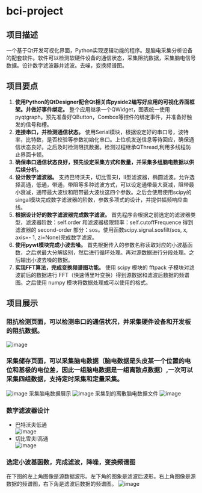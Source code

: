 # bci-project
## 项目描述
一个基于Qt开发可视化界面，Python实现逻辑功能的程序。是脑电采集分析设备的配套软件。软件可以检测软硬件设备的通信状态，采集阻抗数据，采集脑电信号数据。设计数字滤波器并滤波。去噪，变换频谱图。

## 项目要点
1. **使用Python的QtDesigner配合Qt相关库pyside2编写好应用的可视化界面框架。并做好事件绑定。** 整个应用继承一个QWidget，图表统一使用pyqtgraph。预先准备好QButton，Combox等控件的绑定事件，并准备好触发的信号和槽。
2. **连接串口，并检测通信状态。** 使用Serial模块，根据设定好的串口号，波特率，比特数，是否校验等参数初始化串口。上位机发送信息等待回应，确保通信状态良好。之后及时检测阻抗数据。检测过程继承QThread,利用多线程防止界面卡顿。
3. **确保串口通信状态良好，预先设定采集方式和数量，并采集多组脑电数据以供后续分析。**
4. **设计数字滤波器。** 支持巴特沃夫，切比雪夫Ⅰ，Ⅱ型滤波器，椭圆滤波。允许选择高通，低通，带通，带阻等多种滤波方式，可以设定通带最大衰减，阻带最小衰减，通带最大波纹和阻带最大波纹这四个参数。之后会使用使用scipy的singal模块完成数字滤波器的阶数，参数多项式的设计，并提供幅频响应曲线。
5. **根据设计好的数字滤波器完成数字滤波。** 首先程序会根据之前选定的滤波器类型，滤波器阶数：self.order 和滤波器极限频率：self.cutoffFrequence 得到滤波器的 second-order 部分：sos。使用函数scipy.signal.sosfilt(sos, x, axis=- 1, zi=None)完成数字滤波。
6. **使用pywt模块完成小波去噪。** 首先根据传入的参数名称读取对应的小波基函数，之后求最大分解级别，然后进行循环处理。再对源数据进行分段处理。之后输出小波去噪的数据。
7. **实现FFT算法，完成变换频谱图功能。** 使用 scipy 模块的 fftpack 子模块对滤波前后的数据进行 FFT（快速傅里叶变换）得到源数据和滤波后数据的频谱图。之后使用 numpy 模块将数据处理成可以使用的格式。

## 项目展示
### 阻抗检测页面，可以检测串口的通信状况，并采集硬件设备和开发板的阻抗数据。
![image](https://user-images.githubusercontent.com/115355943/210690522-34757375-26d5-44fc-b65e-d0e5207bdba3.png)
### 采集储存页面，可以采集脑电数据（脑电数据是头皮某一个位置的电位和基极的电位差，因此一组脑电数据是一组离散点数据）,一次可以采集四组数据，支持定时采集和定量采集。
![image](https://user-images.githubusercontent.com/115355943/210691753-bbbf2747-4146-47b5-926e-338813c2dade.png)
采集脑电数据展示
![image](https://user-images.githubusercontent.com/115355943/210756434-a0feb406-3abc-428e-b2b2-354f723ab9e5.png)
采集到的离散脑电数据文件
![image](https://user-images.githubusercontent.com/115355943/210756722-63023cb2-fc6c-4d6b-9f1e-eed51e17ea2f.png)
### 数字滤波器设计
- 巴特沃夫低通  
![image](https://user-images.githubusercontent.com/115355943/210756897-a7912ddc-cf8b-420a-8ee0-2f1fa2d0c136.png)
- 切比雪夫Ⅰ高通   
![image](https://user-images.githubusercontent.com/115355943/210757933-893a33d3-19b8-4239-858b-9756bcb5667f.png)
### 选定小波基函数，完成滤波，降噪，变换频谱图
在下图的左上角图像是源数据波形。左下角的图象是滤波后波形。右上角图像是源数据的频谱图，右下角是滤波后数据的频谱图。
![image](https://user-images.githubusercontent.com/115355943/210757251-5e826146-fd07-4efa-8073-84863a7ff4da.png)
